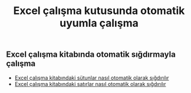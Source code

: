 ﻿---
title: Excel çalışma kutusunda otomatik uyumla çalışma
second_title: Aspose.Cells Cloud Documen
linktitle: Otomatik fi
type: docs
url: /tr/workbook/autofit/
keywords: Autofit rows and columns on an Excel workbook
description: Aspose.Cells Cloud REST API, Excel çalışma kitabındaki satır ve sütunların otomatik olarak sığdırılmasını destekler. SDK çeşitli geliştirme dillerini destekler. Bunlar arasında Android, C#, Go, Java, NodeJS, Perl, PHP, Python, Ruby ve Swift bulunur
weight: 100
kwords: Excel, Office Cloud, REST API, Elektronik Tablo, PDF, CSV, Json, Markdwon, Excel çalışma kitabında otomatik sığdırmayla çalışma
---
## Excel çalışma kitabında otomatik sığdırmayla çalışma

- [Excel çalışma kitabındaki sütunlar nasıl otomatik olarak sığdırılır](/cells/tr/workbook/autofit/columns/)
- [Excel çalışma kitabındaki satırlar nasıl otomatik olarak sığdırılır](/cells/tr/workbook/autofit/rows/)
